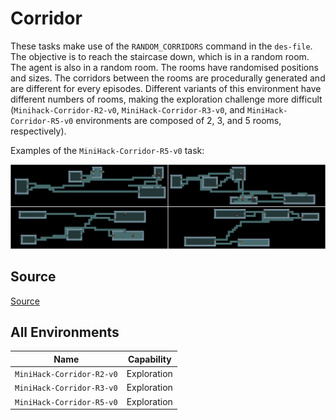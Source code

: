 # Corridor

These tasks make use of the `RANDOM_CORRIDORS`
command in the `des-file`. The objective is to reach the staircase down, which
is in a random room. The agent is also
in a random room. The rooms have randomised positions and sizes. The corridors
between the rooms are procedurally generated and are different for every
episodes. Different variants of this environment have different numbers of
rooms, making the exploration challenge more difficult (`Minihack-Corridor-R2-v0`,
`MiniHack-Corridor-R3-v0`, and `MiniHack-Corridor-R5-v0` environments are composed of 2,
3, and 5 rooms, respectively).

Examples of the `MiniHack-Corridor-R5-v0` task:

![](../imgs/corridors.png)

## Source

[Source](https://github.com/facebookresearch/minihack/blob/main/minihack/envs/corridor.py)

## All Environments

| Name                      | Capability  |
| ------------------------- | ----------- |
| `MiniHack-Corridor-R2-v0` | Exploration |
| `MiniHack-Corridor-R3-v0` | Exploration |
| `MiniHack-Corridor-R5-v0` | Exploration |